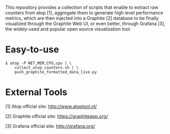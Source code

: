 This repository provides a collection of scripts that enable to extract raw counters from atop [1], 
aggregate them to generate high level performance metrics, which are then injected into a Graphite [2] database 
to be finally visualized through the Graphite Web UI, or even better, through Grafana [3], the widely-used 
and popular open source visualization tool.

Easy-to-use
===========

```
$ atop -P NET,MEM,CPU,cpu | \
	collect_atop_counters.sh | \
	push_graphite_formatted_data_live.py
```


External Tools
===============
[1] Atop official site: http://www.atoptool.nl/

[2] Graphite official site: https://graphiteapp.org/

[3] Grafana official site: http://grafana.org/
